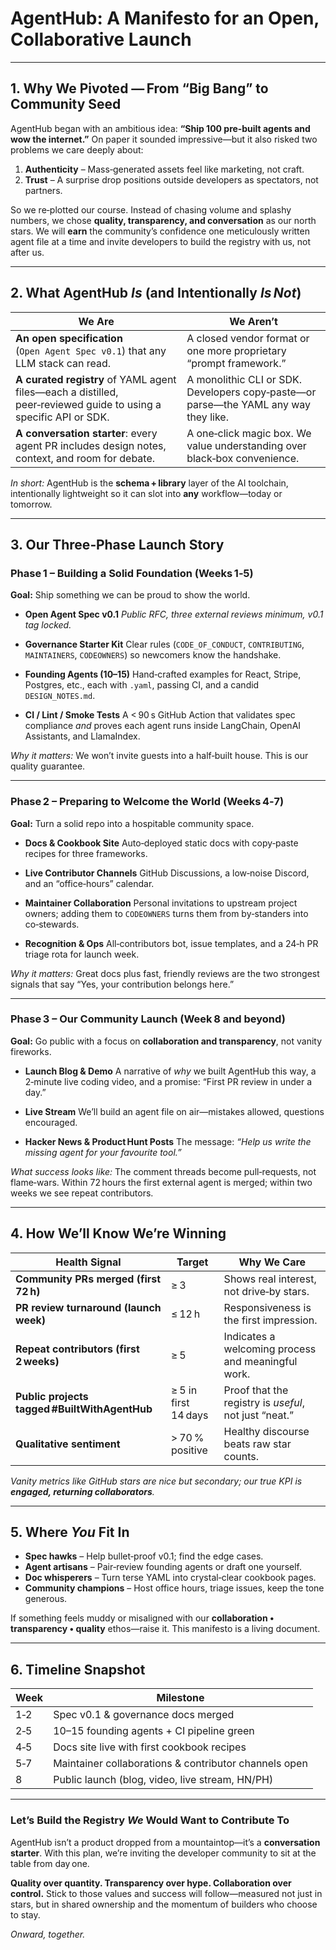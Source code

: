 # AgentHub: A Manifesto for an Open, Collaborative Launch

---

## 1. Why We Pivoted — From “Big Bang” to Community Seed

AgentHub began with an ambitious idea: **“Ship 100 pre‑built agents and wow the internet.”**
On paper it sounded impressive—but it also risked two problems we care deeply about:

1. **Authenticity** – Mass‑generated assets feel like marketing, not craft.
2. **Trust** – A surprise drop positions outside developers as spectators, not partners.

So we re‑plotted our course. Instead of chasing volume and splashy numbers, we chose **quality, transparency, and conversation** as our north stars. We will **earn** the community’s confidence one meticulously written agent file at a time and invite developers to build the registry with us, not after us.

---

## 2. What AgentHub *Is* (and Intentionally *Is Not*)

| **We Are**                                                                                                       | **We Aren’t**                                                                       |
| ---------------------------------------------------------------------------------------------------------------- | ----------------------------------------------------------------------------------- |
| **An open specification** (`Open Agent Spec v0.1`) that any LLM stack can read.                                  | A closed vendor format or one more proprietary “prompt framework.”                  |
| **A curated registry** of YAML agent files—each a distilled, peer‑reviewed guide to using a specific API or SDK. | A monolithic CLI or SDK. Developers copy‑paste—or parse—the YAML any way they like. |
| **A conversation starter**: every agent PR includes design notes, context, and room for debate.                  | A one‑click magic box. We value understanding over black‑box convenience.           |

*In short:* AgentHub is the **schema + library** layer of the AI toolchain, intentionally lightweight so it can slot into **any** workflow—today or tomorrow.

---

## 3. Our Three‑Phase Launch Story

### **Phase 1 – Building a Solid Foundation (Weeks 1‑5)**

**Goal:** Ship something we can be proud to show the world.

* **Open Agent Spec v0.1**
  *Public RFC, three external reviews minimum, v0.1 tag locked.*

* **Governance Starter Kit**
  Clear rules (`CODE_OF_CONDUCT`, `CONTRIBUTING`, `MAINTAINERS`, `CODEOWNERS`) so newcomers know the handshake.

* **Founding Agents (10–15)**
  Hand‑crafted examples for React, Stripe, Postgres, etc., each with `.yaml`, passing CI, and a candid `DESIGN_NOTES.md`.

* **CI / Lint / Smoke Tests**
  A &lt; 90 s GitHub Action that validates spec compliance *and* proves each agent runs inside LangChain, OpenAI Assistants, and LlamaIndex.

*Why it matters:* We won’t invite guests into a half‑built house. This is our quality guarantee.

---

### **Phase 2 – Preparing to Welcome the World (Weeks 4‑7)**

**Goal:** Turn a solid repo into a hospitable community space.

* **Docs & Cookbook Site**
  Auto‑deployed static docs with copy‑paste recipes for three frameworks.

* **Live Contributor Channels**
  GitHub Discussions, a low‑noise Discord, and an “office‑hours” calendar.

* **Maintainer Collaboration**
  Personal invitations to upstream project owners; adding them to `CODEOWNERS` turns them from by‑standers into co‑stewards.

* **Recognition & Ops**
  All‑contributors bot, issue templates, and a 24‑h PR triage rota for launch week.

*Why it matters:* Great docs plus fast, friendly reviews are the two strongest signals that say “Yes, your contribution belongs here.”

---

### **Phase 3 – Our Community Launch (Week 8 and beyond)**

**Goal:** Go public with a focus on **collaboration and transparency**, not vanity fireworks.

* **Launch Blog & Demo**
  A narrative of *why* we built AgentHub this way, a 2‑minute live coding video, and a promise: “First PR review in under a day.”

* **Live Stream**
  We’ll build an agent file on air—mistakes allowed, questions encouraged.

* **Hacker News & Product Hunt Posts**
  The message: *“Help us write the missing agent for your favourite tool.”*

*What success looks like:* The comment threads become pull‑requests, not flame‑wars. Within 72 hours the first external agent is merged; within two weeks we see repeat contributors.

---

## 4. How We’ll Know We’re Winning

| **Health Signal**                             | **Target**           | **Why We Care**                                       |
| --------------------------------------------- | -------------------- | ----------------------------------------------------- |
| **Community PRs merged (first 72 h)**         | ≥ 3                  | Shows real interest, not drive‑by stars.              |
| **PR review turnaround (launch week)**        | ≤ 12 h               | Responsiveness is the first impression.               |
| **Repeat contributors (first 2 weeks)**       | ≥ 5                  | Indicates a welcoming process and meaningful work.    |
| **Public projects tagged #BuiltWithAgentHub** | ≥ 5 in first 14 days | Proof that the registry is *useful*, not just “neat.” |
| **Qualitative sentiment**                     | > 70 % positive      | Healthy discourse beats raw star counts.              |

*Vanity metrics like GitHub stars are nice but secondary; our true KPI is **engaged, returning collaborators**.*

---

## 5. Where *You* Fit In

* **Spec hawks** – Help bullet‑proof v0.1; find the edge cases.
* **Agent artisans** – Pair‑review founding agents or draft one yourself.
* **Doc whisperers** – Turn terse YAML into crystal‑clear cookbook pages.
* **Community champions** – Host office hours, triage issues, keep the tone generous.

If something feels muddy or misaligned with our **collaboration • transparency • quality** ethos—raise it. This manifesto is a living document.

---

## 6. Timeline Snapshot

| Week | Milestone                                             |
| ---- | ----------------------------------------------------- |
| 1‑2  | Spec v0.1 & governance docs merged                    |
| 2‑5  | 10–15 founding agents + CI pipeline green             |
| 4‑5  | Docs site live with first cookbook recipes            |
| 5‑7  | Maintainer collaborations & contributor channels open |
| 8    | Public launch (blog, video, live stream, HN/PH)       |

---

### Let’s Build the Registry *We* Would Want to Contribute To

AgentHub isn’t a product dropped from a mountaintop—it’s a **conversation starter**.
With this plan, we’re inviting the developer community to sit at the table from day one.

**Quality over quantity. Transparency over hype. Collaboration over control.**
Stick to those values and success will follow—measured not just in stars, but in shared ownership and the momentum of builders who choose to stay.

*Onward, together.*
